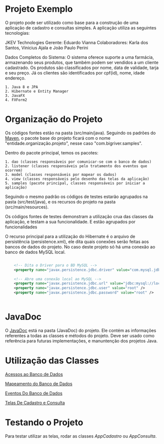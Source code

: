 # Projeto Exemplo #
O projeto pode ser utilizado como base para a construção de uma aplicação de cadastro e consultas simples.
A aplicação utiliza as seguintes tecnologias:

JKEV Technologies
Gerente: Eduardo Vianna
Colaboradores: Karla dos Santos, Vinicius Ajala e João Paulo Perini

Dados Completos do Sistema: 
O sistema oferece suporte a uma farmácia, armazenando seus produtos, que também podem ser vendidos a um cliente cadastrado. Os produtos são classificados por nome, data de validade, tarja e seu preço. Já os clientes são identificados por cpf(id), nome, idade endereço.

	1. Java 8 e JPA
	2. Hibernate e Entity Manager
	3. JavaFX
	4. FXForm2
	
# Organização do Projeto #
Os códigos fontes estão na pasta (src/main/java).
Seguindo os padrões do [Maven](https://pt.wikipedia.org/wiki/Apache_Maven), o pacote base do projeto ficará com o nome "entidade.organização.projeto", nesse caso "com.bigriver.samples".

Dentro do pacote principal, temos os pacotes:
	
	1. dao (classes responsáveis por comunicar-se com o banco de dados)
	2. listener (classes responsáveis pelo tratamento dos eventos que ocorrem)
	3. model (classes responsáveis por mapear os dados)
	4. view (classes responsáveis pelo desenho das telas da aplicação)
	5. samples (pacote principal, classes responsáveis por iniciar a aplicação)
	
Seguindo o mesmo padrão os códigos de testes estarão agrupados na pasta (src/test/java), e os recursos do projeto na pasta (src/main/resources).

Os códigos fontes de testes demonstram a utilização crua das classes da aplicação, e testam a sua funcionalidade. 
E estão agrupados por funcionalidades

O recurso principal para a utilização do Hibernate é o arquivo de persistência (persistence.xml), ele dita quais conexões serão feitas aos bancos de dados do projeto. No caso deste projeto só há uma conexão ao banco de dados MySQL local.

```xml

	<!-- Dita o Driver para o BD MySQL -->
	<property name="javax.persistence.jdbc.driver" value="com.mysql.jdbc.Driver" />
	
	<!-- Abre uma conexão local ao MySQL -->
	<property name="javax.persistence.jdbc.url" value="jdbc:mysql://localhost:3306/samples" />
	<property name="javax.persistence.jdbc.user" value="root" />
	<property name="javax.persistence.jdbc.password" value="root" />
            
```

# JavaDoc #
O [JavaDoc](https://pt.wikipedia.org/wiki/Javadoc) está na pasta (JavaDoc) do projeto.
Ele contém as informações referentes a todas as classes e métodos do projeto.
Deve ser usado como referência para futuras implementações, e manuntenção dos projetos Java.

# Utilização das Classes #

[Acessos ao Banco de Dados](https://github.com/rodsnjr/cursojava/tree/master/src/main/java/com/bigriver/samples/dao)

[Mapeamento do Banco de Dados](https://github.com/rodsnjr/cursojava/tree/master/src/main/java/com/bigriver/samples/model)

[Eventos Do Banco de Dados](https://github.com/rodsnjr/cursojava/tree/master/src/main/java/com/bigriver/samples/listener)

[Telas De Cadastro e Consulta](https://github.com/rodsnjr/cursojava/tree/master/src/main/java/com/bigriver/samples/view)

# Testando o Projeto #
Para testar utilizar as telas, rodar as classes *AppCadastro* ou *AppConsulta*.
